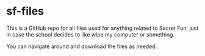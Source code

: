 # sf-files
This is a GitHub repo for all files used for anything related to Secret Fun, just in case the school decides to like wipe my computer or something.

You can navigate around and download the files as needed.
